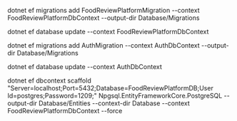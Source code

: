 dotnet ef migrations add FoodReviewPlatformMigration --context FoodReviewPlatformDbContext --output-dir Database/Migrations

dotnet ef database update --context FoodReviewPlatformDbContext

dotnet ef migrations add AuthMigration --context AuthDbContext --output-dir Database/Migrations

dotnet ef database update --context AuthDbContext

dotnet ef dbcontext scaffold "Server=localhost;Port=5432;Database=FoodReviewPlatformDB;User Id=postgres;Password=1209;" Npgsql.EntityFrameworkCore.PostgreSQL --output-dir Database/Entities --context-dir Database --context FoodReviewPlatformDbContext --force
